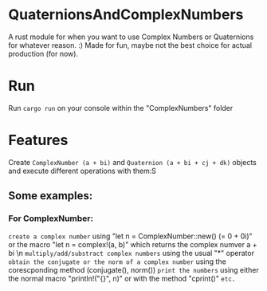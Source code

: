 # QuaternionsAndComplexNumbers
A rust module for when you want to use Complex Numbers or Quaternions for whatever reason. :)
Made for fun, maybe not the best choice for actual production (for now).

# Run
Run ``cargo run`` on your console within the "ComplexNumbers" folder

# Features
Create ``ComplexNumber (a + bi)`` and ``Quaternion (a + bi + cj + dk)`` objects and execute different operations with them:S
## Some examples:
### For ComplexNumber:
  ``create a complex number`` using "let n = ComplexNumber::new() (= 0 + 0i)" or the macro "let n = complex!(a, b)" which returns the complex numver a + bi \n
  ``multiply/add/substract complex numbers`` using the usual "*" operator
  ``obtain the conjugate or the norm of a complex number`` using the corescponding method (conjugate(), norm())
  ``print the numbers`` using either the normal macro "println!("{}", n)" or with the method "cprint()"
  ``etc.``
